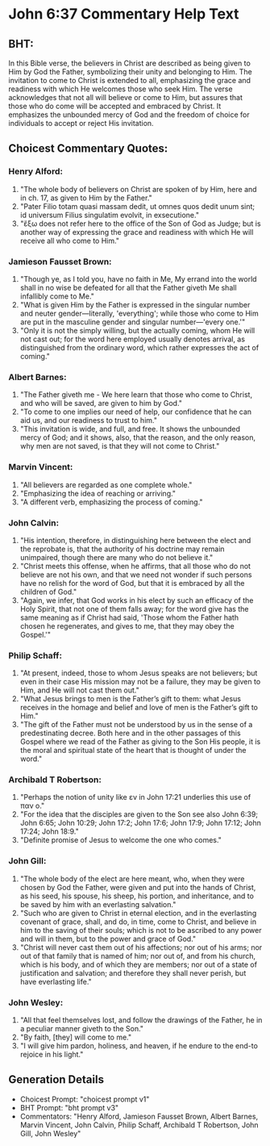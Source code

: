 # John 6:37 Commentary Help Text

## BHT:
In this Bible verse, the believers in Christ are described as being given to Him by God the Father, symbolizing their unity and belonging to Him. The invitation to come to Christ is extended to all, emphasizing the grace and readiness with which He welcomes those who seek Him. The verse acknowledges that not all will believe or come to Him, but assures that those who do come will be accepted and embraced by Christ. It emphasizes the unbounded mercy of God and the freedom of choice for individuals to accept or reject His invitation.

## Choicest Commentary Quotes:
### Henry Alford:
1. "The whole body of believers on Christ are spoken of by Him, here and in ch. 17, as given to Him by the Father."
2. "Pater Filio totam quasi massam dedit, ut omnes quos dedit unum sint; id universum Filius singulatim evolvit, in exsecutione."
3. "ἔξω does not refer here to the office of the Son of God as Judge; but is another way of expressing the grace and readiness with which He will receive all who come to Him."

### Jamieson Fausset Brown:
1. "Though ye, as I told you, have no faith in Me, My errand into the world shall in no wise be defeated for all that the Father giveth Me shall infallibly come to Me."
2. "What is given Him by the Father is expressed in the singular number and neuter gender—literally, 'everything'; while those who come to Him are put in the masculine gender and singular number—'every one.'"
3. "Only it is not the simply willing, but the actually coming, whom He will not cast out; for the word here employed usually denotes arrival, as distinguished from the ordinary word, which rather expresses the act of coming."

### Albert Barnes:
1. "The Father giveth me - We here learn that those who come to Christ, and who will be saved, are given to him by God."
2. "To come to one implies our need of help, our confidence that he can aid us, and our readiness to trust to him."
3. "This invitation is wide, and full, and free. It shows the unbounded mercy of God; and it shows, also, that the reason, and the only reason, why men are not saved, is that they will not come to Christ."

### Marvin Vincent:
1. "All believers are regarded as one complete whole." 
2. "Emphasizing the idea of reaching or arriving."
3. "A different verb, emphasizing the process of coming."

### John Calvin:
1. "His intention, therefore, in distinguishing here between the elect and the reprobate is, that the authority of his doctrine may remain unimpaired, though there are many who do not believe it."
2. "Christ meets this offense, when he affirms, that all those who do not believe are not his own, and that we need not wonder if such persons have no relish for the word of God, but that it is embraced by all the children of God."
3. "Again, we infer, that God works in his elect by such an efficacy of the Holy Spirit, that not one of them falls away; for the word give has the same meaning as if Christ had said, 'Those whom the Father hath chosen he regenerates, and gives to me, that they may obey the Gospel.'"

### Philip Schaff:
1. "At present, indeed, those to whom Jesus speaks are not believers; but even in their case His mission may not be a failure, they may be given to Him, and He will not cast them out."
2. "What Jesus brings to men is the Father’s gift to them: what Jesus receives in the homage and belief and love of men is the Father’s gift to Him."
3. "The gift of the Father must not be understood by us in the sense of a predestinating decree. Both here and in the other passages of this Gospel where we read of the Father as giving to the Son His people, it is the moral and spiritual state of the heart that is thought of under the word."

### Archibald T Robertson:
1. "Perhaps the notion of unity like εν in John 17:21 underlies this use of παν ο." 
2. "For the idea that the disciples are given to the Son see also John 6:39; John 6:65; John 10:29; John 17:2; John 17:6; John 17:9; John 17:12; John 17:24; John 18:9." 
3. "Definite promise of Jesus to welcome the one who comes."

### John Gill:
1. "The whole body of the elect are here meant, who, when they were chosen by God the Father, were given and put into the hands of Christ, as his seed, his spouse, his sheep, his portion, and inheritance, and to be saved by him with an everlasting salvation."
2. "Such who are given to Christ in eternal election, and in the everlasting covenant of grace, shall, and do, in time, come to Christ, and believe in him to the saving of their souls; which is not to be ascribed to any power and will in them, but to the power and grace of God."
3. "Christ will never cast them out of his affections; nor out of his arms; nor out of that family that is named of him; nor out of, and from his church, which is his body, and of which they are members; nor out of a state of justification and salvation; and therefore they shall never perish, but have everlasting life."

### John Wesley:
1. "All that feel themselves lost, and follow the drawings of the Father, he in a peculiar manner giveth to the Son." 
2. "By faith, [they] will come to me." 
3. "I will give him pardon, holiness, and heaven, if he endure to the end-to rejoice in his light."


## Generation Details
- Choicest Prompt: "choicest prompt v1"
- BHT Prompt: "bht prompt v3"
- Commentators: "Henry Alford, Jamieson Fausset Brown, Albert Barnes, Marvin Vincent, John Calvin, Philip Schaff, Archibald T Robertson, John Gill, John Wesley"
